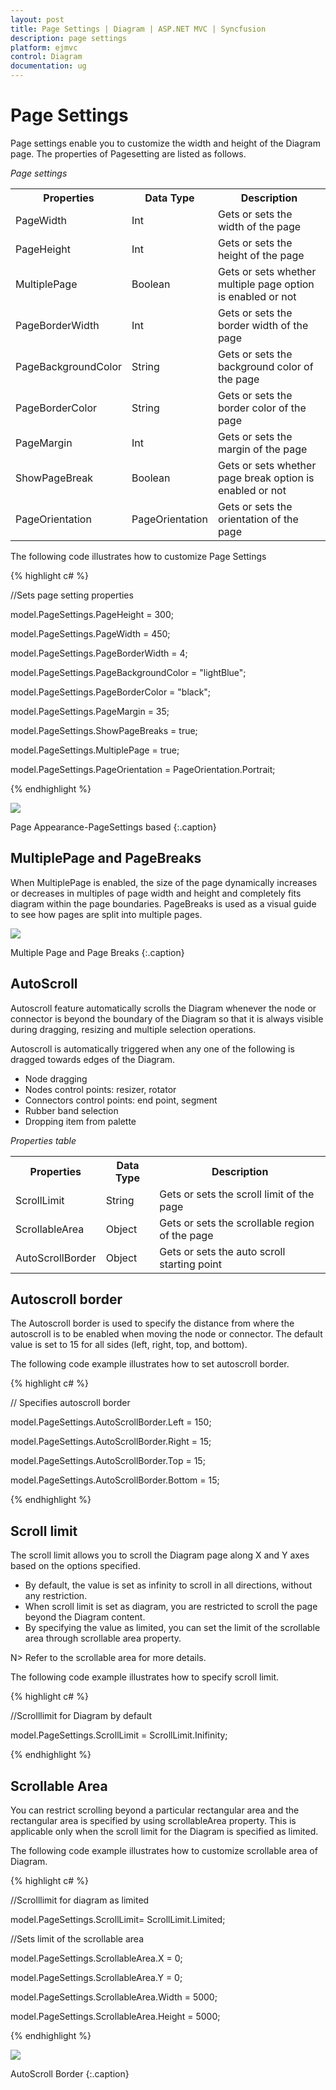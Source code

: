 ```yaml
---
layout: post
title: Page Settings | Diagram | ASP.NET MVC | Syncfusion
description: page settings
platform: ejmvc
control: Diagram
documentation: ug
---
```


# Page Settings

Page settings enable you to customize the width and height of the Diagram page. The properties of Pagesetting are listed as follows.

_Page settings_

<table>
<tr>
<th>
Properties</th><th>
Data Type</th><th>
Description</th></tr>
<tr>
<td>
PageWidth</td><td>
Int</td><td>
Gets or sets the width of the page</td></tr>
<tr>
<td>
PageHeight</td><td>
Int</td><td>
Gets or sets the height of the page</td></tr>
<tr>
<td>
MultiplePage</td><td>
Boolean</td><td>
Gets or sets whether  multiple page option is enabled or not</td></tr>
<tr>
<td>
PageBorderWidth</td><td>
Int</td><td>
Gets or sets the border width of the page</td></tr>
<tr>
<td>
PageBackgroundColor</td><td>
String</td><td>
Gets or sets the background color of the page</td></tr>
<tr>
<td>
PageBorderColor</td><td>
String</td><td>
Gets or sets the border color of the page</td></tr>
<tr>
<td>
PageMargin</td><td>
Int</td><td>
Gets or sets the  margin of the page</td></tr>
<tr>
<td>
ShowPageBreak</td><td>
Boolean</td><td>
Gets or sets whether  page break option is enabled or not</td></tr>
<tr>
<td>
PageOrientation</td><td>
PageOrientation</td><td>
Gets or sets the orientation of the page</td></tr>
</table>


The following code illustrates how to customize Page Settings

{% highlight c# %}


//Sets page setting properties

model.PageSettings.PageHeight = 300;

model.PageSettings.PageWidth = 450;

model.PageSettings.PageBorderWidth = 4;

model.PageSettings.PageBackgroundColor = "lightBlue";

model.PageSettings.PageBorderColor = "black";

model.PageSettings.PageMargin = 35;

model.PageSettings.ShowPageBreaks = true;

model.PageSettings.MultiplePage = true;

model.PageSettings.PageOrientation = PageOrientation.Portrait;



{% endhighlight %}



![](Page-Settings_images/Page-Settings_img1.png)

Page Appearance-PageSettings based
{:.caption}

## MultiplePage and PageBreaks

When MultiplePage is enabled, the size of the page dynamically increases or decreases in multiples of page width and height and completely fits diagram within the page boundaries. PageBreaks is used as a visual guide to see how pages are split into multiple pages.

![](Page-Settings_images/Page-Settings_img2.png)

Multiple Page and Page Breaks
{:.caption}

## AutoScroll

Autoscroll feature automatically scrolls the Diagram whenever the node or connector is beyond the boundary of the Diagram so that it is always visible during dragging, resizing and multiple selection operations.

Autoscroll is automatically triggered when any one of the following is dragged towards edges of the Diagram.

* Node dragging
* Nodes control points: resizer, rotator
* Connectors control points: end point, segment
* Rubber band selection
* Dropping item from palette

_Properties table_

<table>
<tr>
<th>
Properties</th><th>
Data Type</th><th>
Description</th></tr>
<tr>
<td>
ScrollLimit</td><td>
String</td><td>
Gets or sets the scroll limit of the page</td></tr>
<tr>
<td>
ScrollableArea</td><td>
Object</td><td>
Gets or sets the scrollable region of the page</td></tr>
<tr>
<td>
AutoScrollBorder</td><td>
Object</td><td>
Gets or sets the auto scroll starting point </td></tr>
</table>


## Autoscroll border

The Autoscroll border is used to specify the distance from where the autoscroll is to be enabled when moving the node or connector. The default value is set to 15 for all sides (left, right, top, and bottom).

The following code example illustrates how to set autoscroll border.

{% highlight c# %}


// Specifies autoscroll border

model.PageSettings.AutoScrollBorder.Left = 150;

model.PageSettings.AutoScrollBorder.Right = 15;

model.PageSettings.AutoScrollBorder.Top = 15;

model.PageSettings.AutoScrollBorder.Bottom = 15;

{% endhighlight %}

## Scroll limit

The scroll limit allows you to scroll the Diagram page along X and Y axes based on the options specified. 

* By default, the value is set as infinity to scroll in all directions, without any restriction. 
* When scroll limit is set as diagram, you are restricted to scroll the page beyond the Diagram content. 
* By specifying the value as limited, you can set the limit of the scrollable area through scrollable area property. 
 


N> Refer to the scrollable area for more details.

The following code example illustrates how to specify scroll limit. 

{% highlight c# %}

//Scrolllimit for Diagram by default

model.PageSettings.ScrollLimit = ScrollLimit.Inifinity;

{% endhighlight %}

## Scrollable Area

You can restrict scrolling beyond a particular rectangular area and the rectangular area is specified by using scrollableArea property. This is applicable only when the scroll limit for the Diagram is specified as limited. 

The following code example illustrates how to customize scrollable area of Diagram.

{% highlight c# %}


//Scrolllimit for diagram as limited

model.PageSettings.ScrollLimit= ScrollLimit.Limited;

//Sets limit of the scrollable area

model.PageSettings.ScrollableArea.X = 0;

model.PageSettings.ScrollableArea.Y = 0;

model.PageSettings.ScrollableArea.Width = 5000;

model.PageSettings.ScrollableArea.Height = 5000;


{% endhighlight %}



![](Page-Settings_images/Page-Settings_img4.png)

AutoScroll Border
{:.caption}
